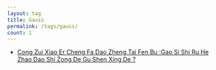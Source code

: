 ```yaml
---
layout: tag
title: Gauss
permalink: /tags/gauss/
count: 1
---
```


- [Cong Zui Xiao Er Cheng Fa Dao Zheng Tai Fen Bu :Gao Si Shi Ru He Zhao Dao Shi Zong De Gu Shen Xing De ?](https://www.longluo.me/blog/2024/05/02/least-squares-and-normal-distribution/)
